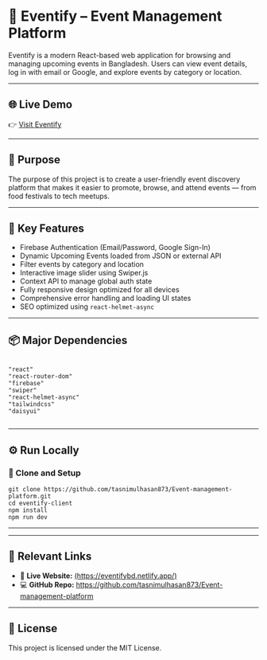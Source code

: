 <!DOCTYPE html>
<html lang="en">
<head>
  <meta charset="UTF-8" />

  <meta name="viewport" content="width=device-width, initial-scale=1.0">
  <meta name="description" content="Modern React-based event discovery and management platform in Bangladesh.">
</head>
<body>
  <h1>🎉 Eventify – Event Management Platform</h1>

  <p>Eventify is a modern React-based web application for browsing and managing upcoming events in Bangladesh. Users can view event details, log in with email or Google, and explore events by category or location.</p>

  <hr />

  <h2>🌐 Live Demo</h2>
  <p>👉 <a href="(https://eventifybd.netlify.app/)" target="_blank" rel="noopener noreferrer">Visit Eventify</a></p>

  <hr />

  <h2>🎯 Purpose</h2>
  <p>The purpose of this project is to create a user-friendly event discovery platform that makes it easier to promote, browse, and attend events — from food festivals to tech meetups.</p>

  <hr />

  <h2>🚀 Key Features</h2>
  <ul>
    <li> Firebase Authentication (Email/Password, Google Sign-In)</li>
    <li> Dynamic Upcoming Events loaded from JSON or external API</li>
    <li> Filter events by category and location</li>
    <li> Interactive image slider using Swiper.js</li>
    <li> Context API to manage global auth state</li>
    <li> Fully responsive design optimized for all devices</li>
    <li> Comprehensive error handling and loading UI states</li>
    <li> SEO optimized using <code>react-helmet-async</code></li>
  </ul>

  <hr />

  <h2>📦 Major Dependencies</h2>
  <pre><code>
"react"
"react-router-dom"
"firebase"
"swiper"
"react-helmet-async"
"tailwindcss"
"daisyui"
  </code></pre>

  <hr />

  <h2>⚙️ Run Locally</h2>
  <h3>📁 Clone and Setup</h3>
<pre><code>git clone https://github.com/tasnimulhasan873/Event-management-platform.git
cd eventify-client
npm install
npm run dev
</code></pre>

  <hr />

  
  <hr />

  <h2>🔗 Relevant Links</h2>
  <ul>
    <li>🔴 <strong>Live Website:</strong> <a href="(https://eventifybd.netlify.app/)" target="_blank" rel="noopener noreferrer">(https://eventifybd.netlify.app/)</a></li>
    <li>💻 <strong>GitHub Repo:</strong> <a href="https://github.com/tasnimulhasan873/Event-management-platform" target="_blank" rel="noopener noreferrer">https://github.com/tasnimulhasan873/Event-management-platform</a></li>
  </ul>

  <hr />

  <h2>📜 License</h2>
  <p>This project is licensed under the MIT License.</p>
</body>
</html>
